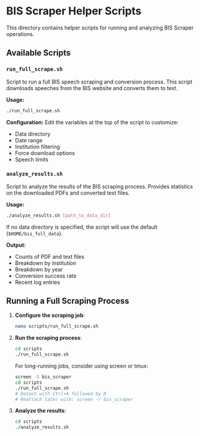 # BIS Scraper Helper Scripts

This directory contains helper scripts for running and analyzing BIS Scraper operations.

## Available Scripts

### `run_full_scrape.sh`

Script to run a full BIS speech scraping and conversion process. This script downloads speeches from the BIS website and converts them to text.

**Usage:**
```bash
./run_full_scrape.sh
```

**Configuration:**
Edit the variables at the top of the script to customize:
- Data directory
- Date range
- Institution filtering
- Force download options
- Speech limits

### `analyze_results.sh`

Script to analyze the results of the BIS scraping process. Provides statistics on the downloaded PDFs and converted text files.

**Usage:**
```bash
./analyze_results.sh [path_to_data_dir]
```

If no data directory is specified, the script will use the default (`$HOME/bis_full_data`).

**Output:**
- Counts of PDF and text files
- Breakdown by institution
- Breakdown by year
- Conversion success rate
- Recent log entries

## Running a Full Scraping Process

1. **Configure the scraping job**:
   ```bash
   nano scripts/run_full_scrape.sh
   ```
   
2. **Run the scraping process**:
   ```bash
   cd scripts
   ./run_full_scrape.sh
   ```
   
   For long-running jobs, consider using screen or tmux:
   ```bash
   screen -S bis_scraper
   cd scripts
   ./run_full_scrape.sh
   # Detach with Ctrl+A followed by D
   # Reattach later with: screen -r bis_scraper
   ```

3. **Analyze the results**:
   ```bash
   cd scripts
   ./analyze_results.sh
   ``` 
